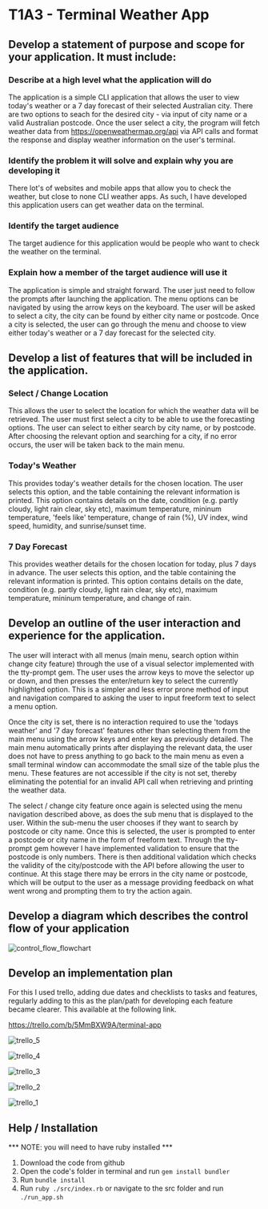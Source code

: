 # T1A3 - Terminal Weather App

## Develop a statement of purpose and scope for your application. It must include:

### Describe at a high level what the application will do
The application is a simple CLI application that allows the user to view today's weather or a 7 day forecast of their selected Australian city. There are two options to seach for the desired city - via input of city name or a valid Australian postcode. Once the user select a city, the program will fetch weather data from https://openweathermap.org/api via API calls and format the response and display weather information on the user's terminal.
### Identify the problem it will solve and explain why you are developing it
There lot's of websites and mobile apps that allow you to check the weather, but close to none CLI weather apps. As such, I have developed this application users can get weather data on the terminal.
### Identify the target audience 
The target audience for this application would be people who want to check the weather on the terminal.
### Explain how a member of the target audience will use it
The application is simple and straight forward. The user just need to follow the prompts after launching the application. The menu options can be navigated by using the arrow keys on the keyboard. The user will be asked to select a city, the city can be found by either city name or postcode. Once a city is selected, the user can go through the menu and choose to view either today's weather or a 7 day forecast for the selected city.

## Develop a list of features that will be included in the application.
### Select / Change Location
This allows the user to select the location for which the weather data will be retrieved. The user must first select a city to be able to use the forecasting options. The user can select to either search by city name, or by postcode. After choosing the relevant option and searching for a city, if no error occurs, the user will be taken back to the main menu.
### Today's Weather
This provides today's weather details for the chosen location. The user selects this option, and the table containing the relevant information is printed. This option contains details on the date, condition (e.g. partly cloudy, light rain clear, sky etc), maximum temperature, mininum temperature, 'feels like' temperature, change of rain (%), UV index, wind speed, humidity, and sunrise/sunset time.
### 7 Day Forecast
This provides weather details for the chosen location for today, plus 7 days in advance. The user selects this option, and the table containing the relevant information is printed. This option contains details on the date, condition (e.g. partly cloudy, light rain clear, sky etc), maximum temperature, mininum temperature, and change of rain.

## Develop an outline of the user interaction and experience for the application.
The user will interact with all menus (main menu, search option within change city feature) through the use of a visual selector implemented with the tty-prompt gem. The user uses the arrow keys to move the selector up or down, and then presses the enter/return key to select the currently highlighted option. This is a simpler and less error prone method of input and navigation compared to asking the user to input freeform text to select a menu option.

Once the city is set, there is no interaction required to use the 'todays weather' and '7 day forecast' features other than selecting them from the main menu using the arrow keys and enter key as previously detailed. The main menu automatically prints after displaying the relevant data, the user does not have to press anything to go back to the main menu as even a small terminal window can accommodate the small size of the table plus the menu. These features are not accessible if the city is not set, thereby eliminating the potential for an invalid API call when retrieving and printing the weather data.

The select / change city feature once again is selected using the menu navigation described above, as does the sub menu that is displayed to the user. Within the sub-menu the user chooses if they want to search by postcode or city name. Once this is selected, the user is prompted to enter a postcode or city name in the form of freeform text. Through the tty-prompt gem however I have implemented validation to ensure that the postcode is only numbers. There is then additional validation which checks the validity of the city/postcode with the API before allowing the user to continue. At this stage there may be errors in the city name or postcode, which will be output to the user as a message providing feedback on what went wrong and prompting them to try the action again.

## Develop a diagram which describes the control flow of your application
![control_flow_flowchart](./docs/T1A3_flowchart.png)

## Develop an implementation plan

For this I used trello, adding due dates and checklists to tasks and features, regularly adding to this as the plan/path for developing each feature became clearer. This available at the following link.

https://trello.com/b/5MmBXW9A/terminal-app

![trello_5](./docs/Trello_18.12.2021.png)

![trello_4](./docs/Trello_17.12.2021.png)

![trello_3](./docs/Trello_16.12.2021.png)

![trello_2](./docs/Trello_13.12.2021.png)

![trello_1](./docs/Trello_12.12.2021.png)

## Help / Installation

*** NOTE: you will need to have ruby installed ***

1. Download the code from github
2. Open the code's folder in terminal and run `gem install bundler`
3. Run `bundle install`
4. Run `ruby ./src/index.rb` or navigate to the src folder and run `./run_app.sh`